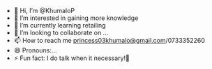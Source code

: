 - 👋 Hi, I’m @KhumaloP
- 👀 I’m interested in gaining  more knowledge 
- 🌱 I’m currently learning retailing 
- 💞️ I’m looking to collaborate on ...
- 📫 How to reach me princess03khumalo@gmail.com/0733352260
- 😄 Pronouns:...
- ⚡ Fun fact: I do talk when it necessary!🤣

<!---
KhumaloP/KhumaloP is a ✨ special ✨ repository because its `README.md` (this file) appears on your GitHub profile.
You can click the Preview link to take a look at your changes.
--->

